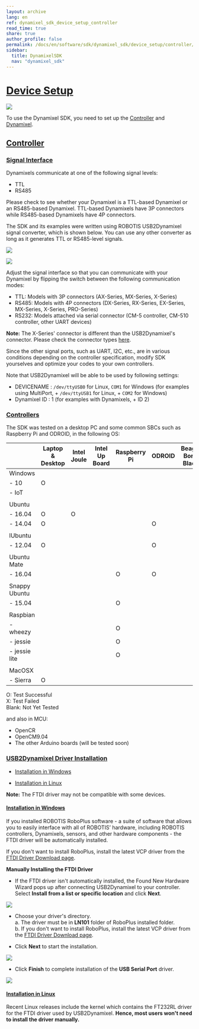 ```yaml
---
layout: archive
lang: en
ref: dynamixel_sdk_device_setup_controller
read_time: true
share: true
author_profile: false
permalink: /docs/en/software/sdk/dynamixel_sdk/device_setup/controller/
sidebar:
  title: DynamixelSDK
  nav: "dynamixel_sdk"
---
```


<div style="counter-reset: h1 1"></div>

# [Device Setup](#device-setup)

![](/assets/images/sw/sdk/dynamixel_sdk/device_setup/connection.png)

To use the Dynamixel SDK, you need to set up the [Controller](#controller) and [Dynamixel](#dynamixel).  

## [Controller](#controller)

### [Signal Interface](#signal-interface)
Dynamixels communicate at one of the following signal levels: 
* TTL
* RS485

Please check to see whether your Dynamixel is a TTL-based Dynamixel or an RS485-based Dynamixel. TTL-based Dynamixels have 3P connectors while RS485-based Dynamixels have 4P connectors. 

The SDK and its examples were written using ROBOTIS USB2Dynamixel signal converter, which is shown below. You can use any other converter as long as it generates TTL or RS485-level signals. 

![](/assets/images/sw/sdk/dynamixel_sdk/device_setup/usb2dynamixel.jpg)

![](/assets/images/sw/sdk/dynamixel_sdk/device_setup/u2d_select.png)

Adjust the signal interface so that you can communicate with your Dynamixel by flipping the switch between the following communication modes: 

* TTL: Models with 3P connectors (AX-Series, MX-Series, X-Series)
* RS485: Models with 4P connectors (DX-Series, RX-Series, EX-Series, MX-Series, X-Series, PRO-Series)
* RS232: Models attached via serial connector (CM-5 controller, CM-510 controller, other UART devices)

**Note:** The X-Series' connector is different than the USB2Dynamixel's connector. Please check the connector types [here](http://support.robotis.com/en/product/actuator/dynamixel/dxl_connector.htm).

Since the other signal ports, such as UART, I2C, etc., are in various conditions depending on the controller specification, modify SDK yourselves and optimize your codes to your own controllers.

Note that USB2Dynamixel will be able to be used by following settings:
 * DEVICENAME : `/dev/ttyUSB0` for Linux, `COM1` for Windows (for examples using MultiPort, + `/dev/ttyUSB1` for Linux, + `COM2` for Windows)
 * Dynamixel ID : 1 (for examples with Dynamixels, + ID 2)

### [Controllers](#controllers)
The SDK was tested on a desktop PC and some common SBCs such as Raspberry Pi and ODROID, in the following OS:

|               | Laptop & Desktop | Intel Joule | Intel Up Board | Raspberry Pi  | ODROID        | Beagle Bone Black | 
| ------------- | ------------- | ------------- | ------------- | ------------- | ------------- | ------------- |
| Windows    |              |               |               |               |               |               |
| - 10   |      O        |               |               |               |               |               |
| - IoT   |               |               |               |               |               |               |
|               |               |               |               |               |               |               |
| Ubuntu |              |               |               |               |               |               |
| - 16.04  |       O       |       O       |               |               |               |               |
| - 14.04  |       O       |               |               |               |       O       |               |
|               |               |               |               |               |               |
| lUbuntu       |               |               |               |               |               |               |
| - 12.04  |       O       |               |               |               |       O       |               |
|               |               |               |               |               |               |               |
| Ubuntu Mate  |               |               |               |               |               |               |
| - 16.04   |               |               |               |       O       |       O       |               |
|               |               |               |               |               |               |               |
| Snappy Ubuntu |               |               |               |               |               |               |
| - 15.04 |               |               |               |       O       |               |               |
|               |               |               |               |               |               |               |
| Raspbian      |               |               |               |               |               |               |
| - wheezy      |               |               |               |       O       |               |               |
| - jessie      |               |               |               |       O       |               |               |
| - jessie lite |               |               |               |       O       |               |               |
|               |               |               |               |               |               |               |
| MacOSX |              |               |               |               |               |               |
| - Sierra  |       O       |               |               |               |               |               |

O: Test Successful  
X: Test Failed  
Blank: Not Yet Tested   

and also in MCU:

* OpenCR
* OpenCM9.04
* The other Arduino boards (will be tested soon)

### [USB2Dynamixel Driver Installation](#usb2dynamixel-driver-installation)

* [Installation in Windows](#installation-in-windows)

* [Installation in Linux](#installation-in-linux)

**Note:** The FTDI driver may not be compatible with some devices.

#### <a name="installation-in-windows"></a>[Installation in Windows](#installation-in-windows)

If you installed ROBOTIS RoboPlus software - a suite of software that allows you to easily interface with all of ROBOTIS’ hardware, including ROBOTIS controllers, Dynamixels, sensors, and other hardware components - the FTDI driver will be automatically installed. 

If you don't want to install RoboPlus, install the latest VCP driver from the [FTDI Driver Download page](http://www.ftdichip.com/Drivers/VCP.htm).

**Manually Installing the FTDI Driver**
 
* If the FTDI driver isn't automatically installed, the Found New Hardware Wizard pops up after connecting USB2Dynamixel to your controller. Select **Install from a list or specific location** and click **Next**.

![](/assets/images/sw/sdk/dynamixel_sdk/device_setup/ftdi_driver_install/ln101_driverinstall_01.png)

* Choose your driver's directory.  
a. The driver must be in **LN101** folder of RoboPlus installed folder.  
b. If you don't want to install RoboPlus, install the latest VCP driver from the [FTDI Driver Download page](http://www.ftdichip.com/Drivers/VCP.htm).
 
* Click **Next** to start the installation. 

![](/assets/images/sw/sdk/dynamixel_sdk/device_setup/ftdi_driver_install/ln101_driverinstall_03.png)

* Click **Finish** to complete installation of the **USB Serial Port** driver. 

![](/assets/images/sw/sdk/dynamixel_sdk/device_setup/ftdi_driver_install/ln101_driverinstall_06.png)

#### <a name="installation-in-linux"></a>[Installation in Linux](#installation-in-linux)

Recent Linux releases include the kernel which contains the FT232RL driver for the FTDI driver used by USB2Dynamixel. **Hence, most users won't need to install the driver manually.**